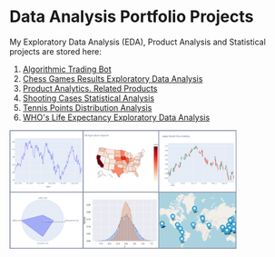 # Data Analysis Portfolio Projects

My Exploratory Data Analysis (EDA), Product Analysis and Statistical projects are stored here:

1. [Algorithmic Trading Bot](https://github.com/ZhuuukDS/Data-Analysis/tree/main/Algorithmic%20Trading%20Bot)
2. [Chess Games Results Exploratory Data Analysis](https://github.com/ZhuuukDS/Data-Analysis/tree/main/Chess%20Games%20Results%20Exploratory%20Analysis)
3. [Product Analytics. Related Products](https://github.com/ZhuuukDS/Data-Analysis/tree/main/Product%20Analysis.%20Related%20Products)
4. [Shooting Cases Statistical Analysis](https://github.com/ZhuuukDS/Data-Analysis/tree/main/Shooting%20Cases%20Statistical%20Analysis)
5. [Tennis Points Distribution Analysis](https://github.com/ZhuuukDS/Data-Analysis/tree/main/Tennis%20Points%20Distribution%20Analysis)
6. [WHO's Life Expectancy Exploratory Data Analysis](https://github.com/ZhuuukDS/Data-Analysis/tree/main/Life%20Expectancy%20EDA)

<img src='vis_collage.png' width=400>
